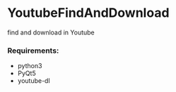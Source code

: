 # YoutubeFindAndDownload
find and download in Youtube

### Requirements:
- python3
- PyQt5
- youtube-dl

